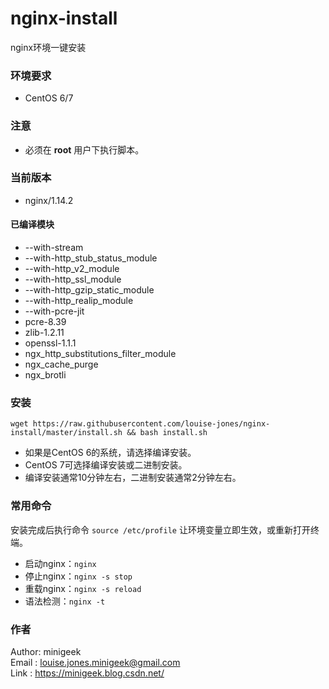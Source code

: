 # nginx-install
nginx环境一键安装

### 环境要求
* CentOS 6/7

### 注意
* 必须在 **root** 用户下执行脚本。

### 当前版本
* nginx/1.14.2

#### 已编译模块
* --with-stream
* --with-http_stub_status_module
* --with-http_v2_module
* --with-http_ssl_module
* --with-http_gzip_static_module
* --with-http_realip_module
* --with-pcre-jit
* pcre-8.39
* zlib-1.2.11
* openssl-1.1.1
* ngx_http_substitutions_filter_module
* ngx_cache_purge
* ngx_brotli

### 安装
```
wget https://raw.githubusercontent.com/louise-jones/nginx-install/master/install.sh && bash install.sh
```

* 如果是CentOS 6的系统，请选择编译安装。
* CentOS 7可选择编译安装或二进制安装。
* 编译安装通常10分钟左右，二进制安装通常2分钟左右。

### 常用命令
安装完成后执行命令 `source /etc/profile` 让环境变量立即生效，或重新打开终端。
* 启动nginx：`nginx`
* 停止nginx：`nginx -s stop`
* 重载nginx：`nginx -s reload`
* 语法检测：`nginx -t`


### 作者
Author: minigeek   
Email : louise.jones.minigeek@gmail.com   
Link  : https://minigeek.blog.csdn.net/

